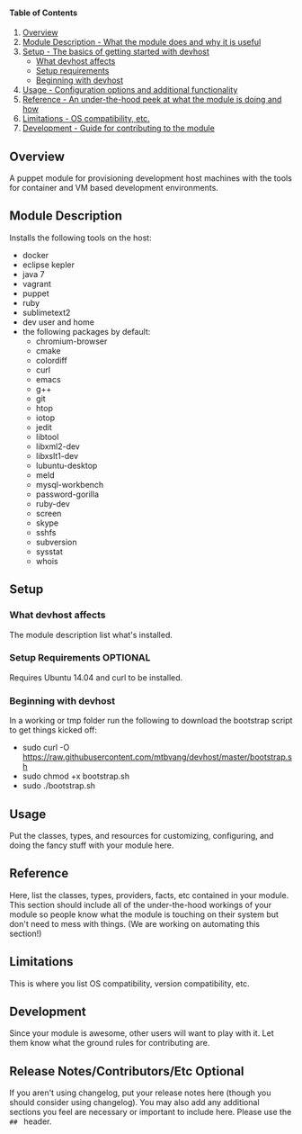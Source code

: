 #### Table of Contents

1. [Overview](#overview)
2. [Module Description - What the module does and why it is useful](#module-description)
3. [Setup - The basics of getting started with devhost](#setup)
    * [What devhost affects](#what-devhost-affects)
    * [Setup requirements](#setup-requirements)
    * [Beginning with devhost](#beginning-with-devhost)
4. [Usage - Configuration options and additional functionality](#usage)
5. [Reference - An under-the-hood peek at what the module is doing and how](#reference)
5. [Limitations - OS compatibility, etc.](#limitations)
6. [Development - Guide for contributing to the module](#development)

## Overview

A puppet module for provisioning development host machines with the tools for container and VM based development environments.

## Module Description

Installs the following tools on the host:
- docker
- eclipse kepler
- java 7
- vagrant
- puppet
- ruby
- sublimetext2
- dev user and home
- the following packages by default:
    - chromium-browser
    - cmake
    - colordiff
    - curl
    - emacs
    - g++
    - git
    - htop
    - iotop
    - jedit
    - libtool
    - libxml2-dev
    - libxslt1-dev
    - lubuntu-desktop
    - meld
    - mysql-workbench
    - password-gorilla
    - ruby-dev
    - screen
    - skype
    - sshfs
    - subversion
    - sysstat
    - whois

## Setup

### What devhost affects

The module description list what's installed.

### Setup Requirements **OPTIONAL**

Requires Ubuntu 14.04 and curl to be installed.

### Beginning with devhost

In a working or tmp folder run the following to download the bootstrap script to get things kicked off:

- sudo curl -O https://raw.githubusercontent.com/mtbvang/devhost/master/bootstrap.sh
- sudo chmod +x bootstrap.sh
- sudo ./bootstrap.sh

## Usage

Put the classes, types, and resources for customizing, configuring, and doing
the fancy stuff with your module here.

## Reference

Here, list the classes, types, providers, facts, etc contained in your module.
This section should include all of the under-the-hood workings of your module so
people know what the module is touching on their system but don't need to mess
with things. (We are working on automating this section!)

## Limitations

This is where you list OS compatibility, version compatibility, etc.

## Development

Since your module is awesome, other users will want to play with it. Let them
know what the ground rules for contributing are.

## Release Notes/Contributors/Etc **Optional**

If you aren't using changelog, put your release notes here (though you should
consider using changelog). You may also add any additional sections you feel are
necessary or important to include here. Please use the `## ` header.
